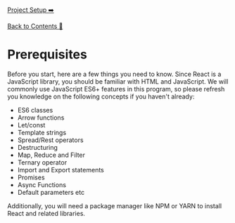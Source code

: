 [Project Setup ➡️](project-setup.md)

[Back to Contents 📑](../../README.md#module-1)

# Prerequisites

Before you start, here are a few things you need to know. Since React is a JavaScript library, you should be familiar with HTML and JavaScript.
We will commonly use JavaScript ES6+ features in this program, so please refresh you knowledge on the following concepts if you haven't already:

- ES6 classes
- Arrow functions
- Let/const
- Template strings
- Spread/Rest operators
- Destructuring
- Map, Reduce and Filter
- Ternary operator
- Import and Export statements
- Promises
- Async Functions
- Default parameters etc

Additionally, you will need a package manager like NPM or YARN to install React and related libraries.
